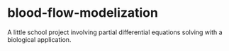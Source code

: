 # blood-flow-modelization
A little school project involving partial differential equations solving with a biological application.
